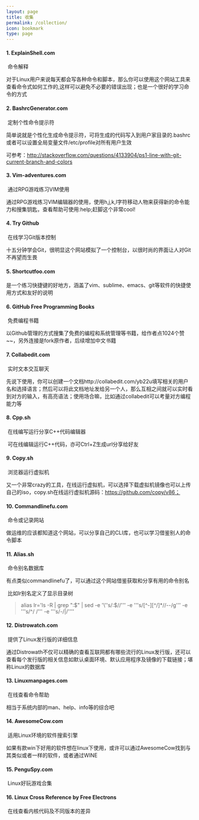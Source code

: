 ```yaml
---
layout: page
title: 收集
permalink: /collection/
icon: bookmark
type: page
---
```


#### 1. ExplainShell.com

​	命令解释

​	对于Linux用户来说每天都会写各种命令和脚本，那么你可以使用这个网站工具来查看命令式如何工作的,这样可以避免不必要的错误出现；也是一个很好的学习命令的方式

#### 2. BashrcGenerator.com

​	定制个性命令提示符

​	简单说就是个性化生成命令提示符，可将生成的代码写入到用户家目录的.bashrc或者可以设置全局变量文件/etc/profile对所有用户生效

可参考：http://stackoverflow.com/questions/4133904/ps1-line-with-git-current-branch-and-colors

#### 3. Vim-adventures.com

​	通过RPG游戏练习VIM使用

​	通过RPG游戏练习VIM编辑器的使用，使用h,j,k,l字符移动人物来获得新的命令能力和搜集钥匙，查看帮助可使用:help;赶脚这个非常cool!

#### 4. Try Github

​	在线学习Git版本控制

​	十五分钟学会Git，很明显这个网站模拟了一个控制台，以很时尚的界面让人对Git不再望而生畏

#### 5. Shortcutfoo.com

​	是一个练习快捷键的好地方，涵盖了vim、sublime、emacs、git等软件的快捷使用方式和友好的说明

#### 6. GitHub Free Programming Books

​	免费编程书籍

​	以Github管理的方式搜集了免费的编程和系统管理等书籍，给作者点1024个赞~~，另外连接是fork原作者，后续增加中文书籍

#### 7. Collabedit.com

​	实时文本交互聊天

​	先说下使用，你可以创建一个文档http://collabedit.com/yb22u填写相关的用户名和选择语言；然后可以将此文档地址发给另一个人，那么互相之间就可以实时看到对方的输入，有高亮语法；使用场合嘛，比如通过collabedit可以考量对方编程能力等

#### 8. Cpp.sh

​	在线编写运行分享C++代码编辑器

​	可在线编辑运行C++代码，亦可Ctrl+Z生成url分享给好友

#### 9. Copy.sh

​	浏览器运行虚拟机

​	又一个非常crazy的工具，在线运行虚拟机，可以选择下载虚拟机镜像也可以上传自己的iso，copy.sh在线运行虚拟机源码：https://github.com/copy/v86；

#### 10. Commandlinefu.com

​	命令或记录网站

​	做运维的应该都知道这个网站，可以分享自己的CLI库，也可以学习借鉴别人的命令脚本

#### 11. Alias.sh

​	命令别名数据库

​	有点类似commandlinefu了，可以通过这个网站借鉴获取和分享有用的命令别名	

​	比如lr别名定义了显示目录树

> alias lr='ls -R | grep ":$" | sed -e '\''s/:$//'\'' -e '\''s/[^-][^\/]*\//--/g'\'' -e '\''s/^/   /'\'' -e '\''s/-/|/'\'''

#### 12. Distrowatch.com

​	提供了Linux发行版的详细信息

​	通过Distrowath不仅可以精确的查看互联网都有哪些流行的Linux发行版，还可以查看每个发行版的相关信息如默认桌面环境、默认应用程序及镜像的下载链接；堪称Linux的数据库

#### 13. Linuxmanpages.com

​	在线查看命令帮助

相当于系统内部的man、help、info等的综合吧

#### 14. AwesomeCow.com

​	适用Linux环境的软件搜索引擎

​	如果有款win下好用的软件想在linux下使用，或许可以通过AwesomeCow找到与其类似或者一样的软件，或者通过WINE

#### 15. PenguSpy.com

​	Linux好玩游戏合集

#### 16. Linux Cross Reference by Free Electrons

​	在线查看内核代码及不同版本的差异

